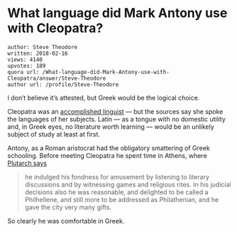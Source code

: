 # What language did Mark Antony use with Cleopatra?

	author: Steve Theodore
	written: 2018-02-16
	views: 4140
	upvotes: 189
	quora url: /What-language-did-Mark-Antony-use-with-Cleopatra/answer/Steve-Theodore
	author url: /profile/Steve-Theodore


I don’t believe it’s attested, but Greek would be the logical choice.

Cleopatra was an [accomplished linguist](https://www.quora.com/Which-languages-were-commonly-used-during-the-Lagides-reign-in-Egypt) — but the sources say she spoke the languages of her subjects. Latin — as a tongue with no domestic utility and, in Greek eyes, no literature worth learning — would be an unlikely subject of study at least at first.

Antony, as a Roman aristocrat had the obligatory smattering of Greek schooling. Before meeting Cleopatra he spent time in Athens, where [Plutarch says](http://penelope.uchicago.edu/Thayer/E/Roman/Texts/Plutarch/Lives/Antony*.html)

> he indulged his fondness for amusement by listening to literary discussions and by witnessing games and religious rites. In his judicial decisions also he was reasonable, and delighted to be called a Philhellene, and still more to be addressed as Philathenian, and he gave the city very many gifts.

So clearly he was comfortable in Greek.

